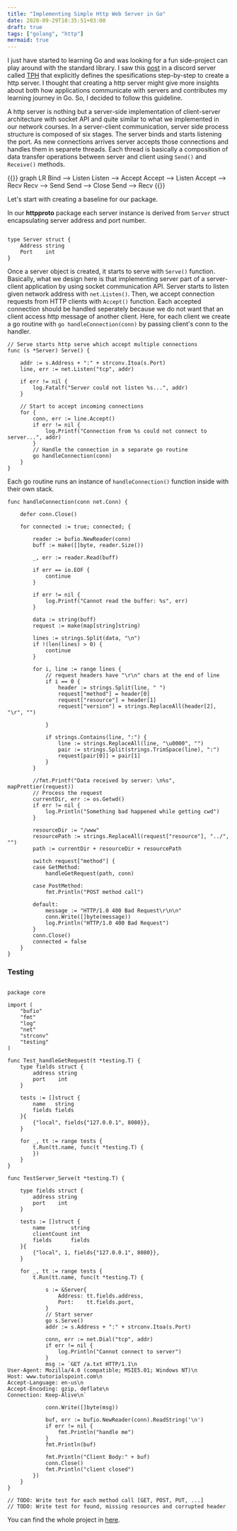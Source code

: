 ```yaml
---
title: "Implementing Simple Http Web Server in Go"
date: 2020-09-29T18:35:51+03:00
draft: true
tags: ["golang", "http"]
mermaid: true
---
```


I just have started to learning Go and was looking for a fun side-project
can play around with the standard library. I saw this
[post](https://theprogrammershangout.com/resources/projects/http-project-guide/intro.md)
in a discord server called [TPH](https://theprogrammershangout.com)
that explicitly defines the spesifications step-by-step to create a http
server. I thought that creating a http server might give more insights about both
how applications communicate with servers and contributes my learning journey in Go.
So, I decided to follow this guideline.

A http server is nothing but a server-side implementation of client-server architecture 
with socket API and quite similar to what we implemented in our network courses. 
In a server-client communication, server side process structure is composed of six stages. The server 
binds and starts listening the port. As new connections arrives server accepts those connections and 
handles them in separete threads. Each thread is basically a composition of data transfer operations
between server and client using `Send()` and `Receive()` methods.

{{<mermaid>}}
graph LR
Bind --> Listen
Listen --> Accept
Accept --> Listen
Accept --> Recv
Recv --> Send
Send --> Close
Send --> Recv
{{</mermaid>}}

Let's start with creating a baseline for our package.

In our **httpproto** package each server instance is derived from `Server`
struct encapsulating server address and port number.

```golang

type Server struct {
	Address string
	Port    int
}

```

Once a server object is created, it starts to serve with `Serve()` function. Basically, what we
design here is that implementing server part of a server-client application by using socket
communication API. Server starts to listen given network address with `net.Listen()`. Then,
we accept connection requests from HTTP clients with `Accept()` function. Each accepted connection
should be handled seperately because we do not want that an client access http message of another
client. Here, for each client we create a go routine with `go handleConnection(conn)` by passing
client's conn to the handler.

```golang
// Serve starts http serve which accept multiple connections
func (s *Server) Serve() {

	addr := s.Address + ":" + strconv.Itoa(s.Port)
	line, err := net.Listen("tcp", addr)

	if err != nil {
		log.Fatalf("Server could not listen %s...", addr)
	}

	// Start to accept incoming connections
	for {
		conn, err := line.Accept()
		if err != nil {
			log.Printf("Connection from %s could not connect to server...", addr)
		}
		// Handle the connection in a separate go routine
		go handleConnection(conn)
	}
}
```

Each go routine runs an instance of `handleConnection()` function inside with their own stack.

```golang
func handleConnection(conn net.Conn) {

    defer conn.Close()

	for connected := true; connected; {

		reader := bufio.NewReader(conn)
		buff := make([]byte, reader.Size())

		_, err := reader.Read(buff)

		if err == io.EOF {
			continue
		}

		if err != nil {
			log.Printf("Cannot read the buffer: %s", err)
		}

		data := string(buff)
		request := make(map[string]string)

		lines := strings.Split(data, "\n")
		if !(len(lines) > 0) {
			continue
		}

		for i, line := range lines {
			// request headers have "\r\n" chars at the end of line
			if i == 0 {
				header := strings.Split(line, " ")
				request["method"] = header[0]
				request["resource"] = header[1]
				request["version"] = strings.ReplaceAll(header[2], "\r", "")

			}

			if strings.Contains(line, ":") {
				line := strings.ReplaceAll(line, "\u0000", "")
				pair := strings.Split(strings.TrimSpace(line), ":")
				request[pair[0]] = pair[1]
			}
		}

		//fmt.Printf("Data received by server: \n%s", mapPrettier(request))
		// Process the request
		currentDir, err := os.Getwd()
		if err != nil {
			log.Println("Something bad happened while getting cwd")
		}

		resourceDir := "/www"
		resourcePath := strings.ReplaceAll(request["resource"], "../", "")
		path := currentDir + resourceDir + resourcePath

		switch request["method"] {
		case GetMethod:
			handleGetRequest(path, conn)

		case PostMethod:
			fmt.Println("POST method call")

		default:
			message := "HTTP/1.0 400 Bad Request\r\n\n"
			conn.Write([]byte(message))
			log.Println("HTTP/1.0 400 Bad Request")
        }
        conn.Close()
        connected = false
	}
}
```

### Testing

```golang

package core

import (
	"bufio"
	"fmt"
	"log"
	"net"
	"strconv"
	"testing"
)

func Test_handleGetRequest(t *testing.T) {
	type fields struct {
		address string
		port    int
	}

	tests := []struct {
		name   string
		fields fields
	}{
		{"local", fields{"127.0.0.1", 8080}},
	}

	for _, tt := range tests {
		t.Run(tt.name, func(t *testing.T) {
		})
	}
}

func TestServer_Serve(t *testing.T) {

	type fields struct {
		address string
		port    int
	}

	tests := []struct {
		name        string
		clientCount int
		fields      fields
	}{
		{"local", 1, fields{"127.0.0.1", 8080}},
	}

	for _, tt := range tests {
		t.Run(tt.name, func(t *testing.T) {

			s := &Server{
				Address: tt.fields.address,
				Port:    tt.fields.port,
			}
			// Start server
			go s.Serve()
			addr := s.Address + ":" + strconv.Itoa(s.Port)

			conn, err := net.Dial("tcp", addr)
			if err != nil {
				log.Println("Cannot connect to server")
			}
			msg := `GET /a.txt HTTP/1.1\n
User-Agent: Mozilla/4.0 (compatible; MSIE5.01; Windows NT)\n
Host: www.tutorialspoint.com\n
Accept-Language: en-us\n
Accept-Encoding: gzip, deflate\n
Connection: Keep-Alive\n`

			conn.Write([]byte(msg))

			buf, err := bufio.NewReader(conn).ReadString('\n')
			if err != nil {
				fmt.Println("handle me")
			}
			fmt.Println(buf)

			fmt.Println("Client Body:" + buf)
			conn.Close()
			fmt.Println("client closed")
		})
	}
}

// TODO: Write test for each method call [GET, POST, PUT, ...]
// TODO: Write test for found, missing resources and corrupted header

```

You can find the whole project in [here](https://github.com/ozsaygin/httpproto).

<!-- ## Performance -->
